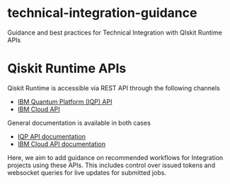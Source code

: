 # technical-integration-guidance
Guidance and best practices for Technical Integration with QIskit Runtime APIs

# Qiskit Runtime APIs
Qiskit Runtime is accessible via REST API through the following channels
* [IBM Quantum Platform (IQP) API](https://runtime-us-east.quantum-computing.ibm.com/openapi#/) 
* [IBM Cloud API](https://us-east.quantum-computing.cloud.ibm.com/openapi/)

 General documentation is available in both cases 
 * [IQP API documentation](https://docs.quantum-computing.ibm.com/api/runtime)
 * [IBM Cloud API documentation](https://cloud.ibm.com/apidocs/quantum-computing)

 Here, we aim to add guidance on recommended workflows for Integration projects using these APIs. This includes control over issued tokens and websocket queries for live updates for submitted jobs.  